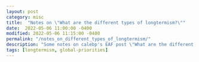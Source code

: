 ```yaml
---
layout: post
category: misc
title:  "Notes on \"What are the different types of longtermism?\""
date:  2022-05-06 11:00:00 -0400
modified: 2022-05-06 11:15:00 -0400
permalink: "/notes_on_different_types_of_longtermism/"
description: "Some notes on calebp's EAF post \"What are the different types of longtermism?\""
tags: [longtermism, global-priorities]
---
```

